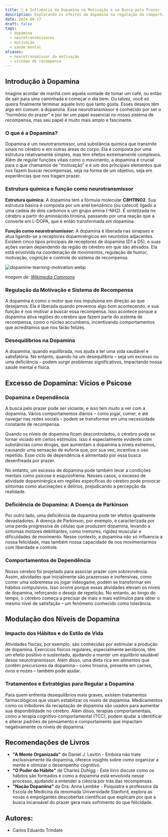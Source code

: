 ```yaml
---
title: 🧠 A Influência da Dopamina na Motivação e na Busca pelo Prazer
description: Explorando os efeitos da dopamina na regulação do comportamento humano e nas vias de recompensa cerebral.
date: 2024-09-17
draft: false
tags:
  - dopamina
  - neurotransmissores
  - motivação
  - saúde mental
aliases:
  - neurotransmissor da motivação
  - sistema de recompensa
---
```


## Introdução à Dopamina

Imagine acordar de manhã com aquela vontade de tomar um café, ou então de sair para uma caminhada e começar o dia bem. Ou talvez, você só queira finalmente terminar aquele livro que tanto gosta. Esses desejos têm algo em comum: a dopamina. Esse neurotransmissor é conhecido por ser o "hormônio do prazer" e por ter um papel essencial no nosso sistema de recompensa, mas seu papel é muito mais amplo e fascinante.

### O que é a Dopamina?

Dopamina é um neurotransmissor, uma substância química que transmite sinais no cérebro e em outras áreas do corpo. Ela é composta por uma estrutura relativamente simples, mas tem efeitos extremamente complexos. Além de regular funções vitais como o movimento, a dopamina é crucial para o que chamamos de “motivação” e é um dos principais elementos que nos fazem buscar recompensas, seja na forma de um objetivo, seja em experiências que nos tragam prazer.

### Estrutura química e função como neurotransmissor

**Estrutura química:** A dopamina tem a fórmula molecular **C8H11NO2**. Sua estrutura básica é composta por um anel benzênico (ou catecol) ligado a uma cadeia de dois carbonos e um grupo amina (-NH2). É sintetizada no cérebro a partir do aminoácido tirosina, passando por uma reação que a converte em L-DOPA, que é então transformada em dopamina.

**Função como neurotransmissor:** A dopamina é liberada nas sinapses e atua ligando-se a receptores dopaminérgicos em neurônios adjacentes. Existem cinco tipos principais de receptores de dopamina (D1 a D5), e suas ações variam dependendo da região do cérebro em que são ativados. Ela está envolvida na coordenação de movimentos, regulação de humor, motivação, cognição e controle do sistema de recompensa.

![dopamine-learning-motivation.webp](https://upload.wikimedia.org/wikipedia/commons/0/0c/Dopamine_HD.jpg)

_Imagem de: [Wikimedia Commons](https://commons.wikimedia.org/wiki/File:Dopamine_HD.jpg)_

### Regulação da Motivação e Sistema de Recompensa

A dopamina é como o motor que nos impulsiona em direção ao que desejamos. Ela é liberada quando prevemos algo bom acontecendo, e sua função é nos motivar a buscar essa recompensa. Isso acontece porque a dopamina ativa regiões do cérebro que fazem parte do sistema de recompensa, como o núcleo accumbens, incentivando comportamentos que acreditamos que nos farão felizes.

### Desequilíbrios na Dopamina

A dopamina, quando equilibrada, nos ajuda a ter uma vida saudável e satisfatória. No entanto, quando há um desequilíbrio – seja um excesso ou uma deficiência – podem surgir problemas significativos, impactando nossa saúde mental e física.

## Excesso de Dopamina: Vícios e Psicose

### Dopamina e Dependência

A busca pelo prazer pode ser viciante, e isso tem muito a ver com a dopamina. Vários comportamentos diários – como jogar, comer, e até navegar nas redes sociais – podem se transformar em uma necessidade constante de recompensa.

Quando os níveis de dopamina ficam descontrolados, o cérebro pode se tornar viciado em certos estímulos. Isso é especialmente evidente com substâncias como drogas, que aumentam a dopamina a níveis extremos, causando uma sensação de euforia que, por sua vez, incentiva o uso repetido. Esse ciclo de dependência é alimentado por essa busca desenfreada por prazer.

No entanto, um excesso de dopamina pode também levar a condições mentais como psicose e esquizofrenia. Nesses casos, o excesso de atividade dopaminérgica em regiões específicas do cérebro pode provocar sintomas como alucinações e delírios, prejudicando a percepção da realidade.

### Deficiência de Dopamina: A Doença de Parkinson

Por outro lado, uma deficiência de dopamina pode ter efeitos igualmente devastadores. A doença de Parkinson, por exemplo, é caracterizada por uma perda progressiva de células que produzem dopamina, levando a sintomas motores debilitantes, como tremores, rigidez muscular e dificuldades de movimento. Nesse contexto, a dopamina não só influencia a nossa felicidade, mas também nossa capacidade de nos movimentarmos com liberdade e controle.

### Comportamentos de Dependência

Nosso cérebro foi projetado para associar prazer com sobrevivência. Assim, atividades que inicialmente são prazerosas e inofensivas, como comer uma sobremesa ou jogar videogame, podem se transformar em hábitos compulsivos. Isso ocorre porque essas atividades elevam os níveis de dopamina, reforçando o desejo de repetição. No entanto, ao longo do tempo, o cérebro começa a precisar de mais e mais estímulos para obter o mesmo nível de satisfação – um fenômeno conhecido como tolerância.

## Modulação dos Níveis de Dopamina

### Impacto dos Hábitos e do Estilo de Vida

Atividades físicas, por exemplo, são conhecidas por estimular a produção de dopamina. Exercícios físicos regulares, especialmente aeróbicos, têm um efeito positivo e sustentado, ajudando a manter um equilíbrio saudável desse neurotransmissor. Além disso, uma dieta rica em alimentos que contêm precursores da dopamina – como tirosina, presente em carnes, ovos e nozes – também pode ajudar.

### Tratamentos e Estratégias para Regular a Dopamina

Para quem enfrenta desequilíbrios mais graves, existem tratamentos farmacológicos que visam estabilizar os níveis de dopamina. Medicamentos como os inibidores da recaptação de dopamina são usados para aumentar sua disponibilidade no cérebro. Além disso, terapias comportamentais, como a terapia cognitivo-comportamental (TCC), podem ajudar a identificar e alterar padrões de pensamento e comportamento que impactam negativamente os níveis de dopamina.

## Recomendações de Livros

- **"A Mente Organizada"** de Daniel J. Levitin - Embora não trate exclusivamente da dopamina, oferece insights sobre como organizar a mente e otimizar o desempenho cognitivo.
- **"O Poder do Hábito"** de Charles Duhigg - Este livro discute como os hábitos são formados e como a dopamina está envolvida nesse processo, ajudando a entender a ciência por trás das recompensas.
- **"Nação Dopamina"** da Dra. Anna Lembke - Psiquiatra e professora da Escola de Medicina da renomada Universidade Stanford, explora as novas e empolgantes descobertas científicas que explicam por que a busca incansável do prazer gera mais sofrimento do que felicidade.

## Autores:

- Carlos Eduardo Trindate
